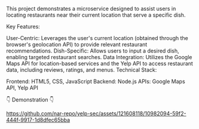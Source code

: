 This project demonstrates a microservice designed to assist users in locating restaurants near their current location that serve a specific dish.

Key Features:

User-Centric: Leverages the user's current location (obtained through the browser's geolocation API) to provide relevant restaurant recommendations.
Dish-Specific: Allows users to input a desired dish, enabling targeted restaurant searches.
Data Integration: Utilizes the Google Maps API for location-based services and the Yelp API to access restaurant data, including reviews, ratings, and menus.
Technical Stack:

Frontend: HTML5, CSS, JavaScript
Backend: Node.js
APIs: Google Maps API, Yelp API


 :point_down:  Demonstration  :point_down:


https://github.com/nar-repo/yelp-sec/assets/121608118/10982094-59f2-444f-9917-1d8dfec65bba



